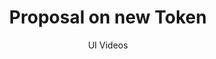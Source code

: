 ---
layout: embed
permalink: apps/minting/business-processes/token/ux-videos
lang: en
page_id: apps-minting-business-processes-token-video


title: Proposal on new Token
subtitle: UI Videos
backUrl: /apps/minting/business-processes/token

description: Diagrams
---